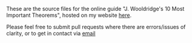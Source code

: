 These are the source files for the online guide "J. Wooldridge's 10 Most Important Theorems", hosted on my website [here](ts-robinson.com/files/_book/index.html).

Please feel free to submit pull requests where there are errors/issues of clarity, or to get in contact via [email](mailto:thomas.robinson@politics.ox.ac.uk)
